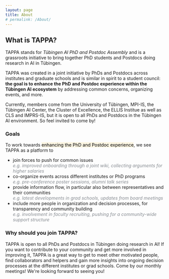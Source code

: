 ```yaml
---
layout: page
title: About
# permalink: /About/
---
```


## What is TAPPA?
TAPPA stands for *Tübingen AI PhD and Postdoc Assembly* and is a grassroots initiative to bring together PhD students and Postdocs doing research in AI in Tübingen. 

TAPPA was created in a joint initiative by PhDs and Postdocs across institutes and graduate schools and is similar in spirit to a student council: **the goal is to enhance the PhD and Postdoc experience within the Tübingen AI ecosystem** by addressing common concerns, organizing events, and more. 

Currently, members come from the University of Tübingen, MPI-IS, the Tübingen AI Center, the Cluster of Excellence, the ELLIS Institue as well as CLS and IMPRS-IS, but it is open to all PhDs and Postdocs in the Tübingen AI environment. So feel invited to come by!

### **Goals**
To work towards <mark style="background-color: #fdf6e3;">enhancing the PhD and Postdoc experience</mark>, we see TAPPA as a platform to
- join forces to push for common issues\
<span style="color: #878c92; font-style: italic">e.g. improved onboarding through a joint wiki, collecting arguments for higher salaries</span>
- co-organize events across different institutes or PhD programs\
<span style="color: #878c92; font-style: italic">e.g. pre-conference poster sessions, alumni talk series</span>
- provide information flow, in particular also between representatives and their communities\
<span style="color: #878c92; font-style: italic">e.g. latest developments in grad schools, updates from board meetings</span>
- include more people in organization and decision processes, for transparency and community building\
<span style="color: #878c92; font-style: italic">e.g. involvement in faculty recruiting, pushing for a community-wide support structure</span>

### **Why should you join TAPPA?**
TAPPA is open to all PhDs and Postdocs in Tübingen doing research in AI! If you want to contribute to your community and get more involved in improving it, TAPPA is a great way to get to meet other motivated people, find collaborators and helpers and gain more insights into ongoing decision processes at the different institutes or grad schools. Come by our monthly meetings! We're looking forward to seeing you!

